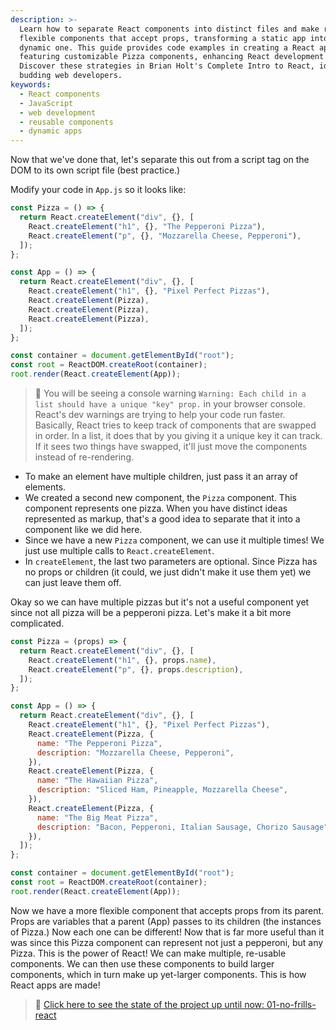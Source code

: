 ```yaml
---
description: >-
  Learn how to separate React components into distinct files and make reusable,
  flexible components that accept props, transforming a static app into a
  dynamic one. This guide provides code examples in creating a React app
  featuring customizable Pizza components, enhancing React development skills.
  Discover these strategies in Brian Holt's Complete Intro to React, ideal for
  budding web developers.
keywords:
  - React components
  - JavaScript
  - web development
  - reusable components
  - dynamic apps
---
```


Now that we've done that, let's separate this out from a script tag on the DOM to its own script file (best practice.)

Modify your code in `App.js` so it looks like:

```javascript
const Pizza = () => {
  return React.createElement("div", {}, [
    React.createElement("h1", {}, "The Pepperoni Pizza"),
    React.createElement("p", {}, "Mozzarella Cheese, Pepperoni"),
  ]);
};

const App = () => {
  return React.createElement("div", {}, [
    React.createElement("h1", {}, "Pixel Perfect Pizzas"),
    React.createElement(Pizza),
    React.createElement(Pizza),
    React.createElement(Pizza),
  ]);
};

const container = document.getElementById("root");
const root = ReactDOM.createRoot(container);
root.render(React.createElement(App));
```

> 🚨 You will be seeing a console warning `Warning: Each child in a list should have a unique "key" prop.` in your browser console. React's dev warnings are trying to help your code run faster. Basically, React tries to keep track of components that are swapped in order. In a list, it does that by you giving it a unique key it can track. If it sees two things have swapped, it'll just move the components instead of re-rendering.

- To make an element have multiple children, just pass it an array of elements.
- We created a second new component, the `Pizza` component. This component represents one pizza. When you have distinct ideas represented as markup, that's a good idea to separate that it into a component like we did here.
- Since we have a new `Pizza` component, we can use it multiple times! We just use multiple calls to `React.createElement`.
- In `createElement`, the last two parameters are optional. Since Pizza has no props or children (it could, we just didn't make it use them yet) we can just leave them off.

Okay so we can have multiple pizzas but it's not a useful component yet since not all pizza will be a pepperoni pizza. Let's make it a bit more complicated.

```javascript
const Pizza = (props) => {
  return React.createElement("div", {}, [
    React.createElement("h1", {}, props.name),
    React.createElement("p", {}, props.description),
  ]);
};

const App = () => {
  return React.createElement("div", {}, [
    React.createElement("h1", {}, "Pixel Perfect Pizzas"),
    React.createElement(Pizza, {
      name: "The Pepperoni Pizza",
      description: "Mozzarella Cheese, Pepperoni",
    }),
    React.createElement(Pizza, {
      name: "The Hawaiian Pizza",
      description: "Sliced Ham, Pineapple, Mozzarella Cheese",
    }),
    React.createElement(Pizza, {
      name: "The Big Meat Pizza",
      description: "Bacon, Pepperoni, Italian Sausage, Chorizo Sausage",
    }),
  ]);
};

const container = document.getElementById("root");
const root = ReactDOM.createRoot(container);
root.render(React.createElement(App));
```

Now we have a more flexible component that accepts props from its parent. Props are variables that a parent (App) passes to its children (the instances of Pizza.) Now each one can be different! Now that is far more useful than it was since this Pizza component can represent not just a pepperoni, but any Pizza. This is the power of React! We can make multiple, re-usable components. We can then use these components to build larger components, which in turn make up yet-larger components. This is how React apps are made!

> 🏁 [Click here to see the state of the project up until now: 01-no-frills-react][step]

[step]: https://github.com/btholt/citr-v9-project/tree/master/01-no-frills-react
